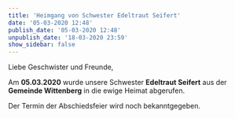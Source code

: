 ```yaml
---
title: 'Heimgang von Schwester Edeltraut Seifert'
date: '05-03-2020 12:48'
publish_date: '05-03-2020 12:48'
unpublish_date: '18-03-2020 23:59'
show_sidebar: false
---
```


Liebe Geschwister und Freunde,

Am **05.03.2020** wurde unsere Schwester **Edeltraut Seifert** aus der **Gemeinde Wittenberg** in die ewige Heimat abgerufen.

Der Termin der Abschiedsfeier wird noch bekanntgegeben.